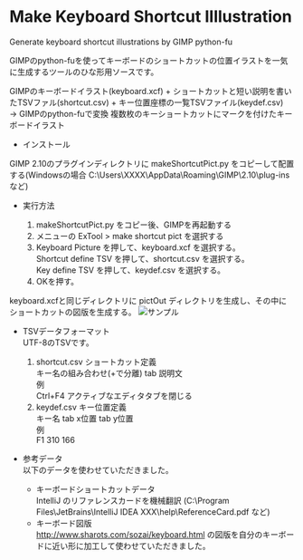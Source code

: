 # Make Keyboard Shortcut IIllustration

Generate keyboard shortcut illustrations by GIMP python-fu 

GIMPのpython-fuを使ってキーボードのショートカットの位置イラストを一気に生成するツールのひな形用ソースです。

GIMPのキーボードイラスト(keyboard.xcf) + ショートカットと短い説明を書いたTSVファル(shortcut.csv) + キー位置座標の一覧TSVファイル(keydef.csv)  
 -> GIMPのpython-fuで変換
複数枚のキーショートカットにマークを付けたキーボードイラスト

- インストール

GIMP 2.10のプラグインディレクトリに makeShortcutPict.py をコピーして配置する(Windowsの場合 C:\Users\XXXX\AppData\Roaming\GIMP\2.10\plug-ins など)

- 実行方法  

  1. makeShortcutPict.py をコピー後、GIMPを再起動する
  2. メニューの ExTool > make shortcut pict を選択する
  3. Keyboard Picture を押して、keyboard.xcf を選択する。  
Shortcut define TSV を押して、shortcut.csv を選択する。  
Key define TSV を押して、keydef.csv を選択する。
  4. OKを押す。

keyboard.xcfと同じディレクトリに pictOut ディレクトリを生成し、その中にショートカットの図版を生成する。
![サンプル](https://github.com/mfukushim/ChromeHistoryFilter/AltDown.png )

- TSVデータフォーマット  
UTF-8のTSVです。  
  1. shortcut.csv ショートカット定義  
キー名の組み合わせ(+で分離) tab 説明文  
例  
Ctrl+F4 アクティブなエディタタブを閉じる
  2. keydef.csv キー位置定義  
キー名 tab x位置 tab y位置  
例  
F1	310	166

- 参考データ  
以下のデータを使わせていただきました。
  - キーボードショートカットデータ  
  IntelliJ のリファレンスカードを機械翻訳 (C:\Program Files\JetBrains\IntelliJ IDEA XXX\help\ReferenceCard.pdf など)
  - キーボード図版  
  http://www.sharots.com/sozai/keyboard.html の図版を自分のキーボードに近い形に加工して使わせていただきました。
  
 
